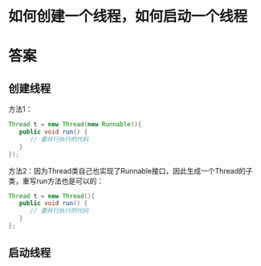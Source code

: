# 如何创建一个线程，如何启动一个线程

# 答案

## 创建线程
方法1：

```java
Thread t = new Thread(new Runnable(){
   public void run() {
      // 要并行执行的代码
   }
});
```
方法2：因为Thread类自己也实现了Runnable接口，因此生成一个Thread的子类，重写run方法也是可以的：

```java
Thread t = new Thread(){
   public void run() {
      // 要并行执行的代码
   }
};
```

## 启动线程